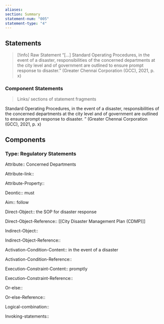 ```yaml
---
aliases: 
section: Summary
statement-num: "005"
statement-type: "4"
---
```

## Statements 
> [!info] Raw Statement
> “\[...] Standard Operating Procedures, in the event of a disaster, responsibilities of the concerned departments at the city level and of government are outlined to ensure prompt response to disaster.” (Greater Chennai Corporation (GCC), 2021, p. x)

### Component Statements
> Links/ sections of statement fragments

Standard Operating Procedures, 
in the event of a disaster, 
responsibilities 
of the concerned departments 
at the city level and of government 
are outlined to ensure prompt response to disaster. 
” (Greater Chennai Corporation (GCC), 2021, p. x)
## Components

### Type: Regulatory Statements
Attribute:: Concerned Departments

Attribute-link::

Attribute-Property::


Deontic:: must


Aim::  follow 


Direct-Object:: the SOP for disaster response

Direct-Object-Reference:: [[City Disaster Management Plan (CDMP)]]


Indirect-Object::

Indirect-Object-Reference::


Activation-Condition-Content:: in the event of a disaster

Activation-Condition-Reference::


Execution-Constraint-Content:: promptly

Execution-Constraint-Reference::


Or-else::

Or-else-Reference::


Logical-combination::


Invoking-statements::


